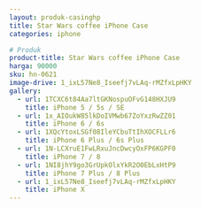 ```yaml
---
layout: produk-casinghp
title: Star Wars coffee iPhone Case
categories: iphone

# Produk
product-title: Star Wars coffee iPhone Case
harga: 90000
sku: hn-0621
image-drive: 1_ixL57Ne8_Iseefj7vLAq-rMZfxLpHKY
gallery:
  - url: 1TCXC6t84Aa7ltGKNospuOFvG148HXJU9
    title: iPhone 5 / 5s / SE
  - url: 1x_AIOukW85lkDoIVMwb67ZoYxzRwZZ01
    title: iPhone 6 / 6s
  - url: 1XQcYtoxLSGf08IleYCbuTtIhXOCFLLr6
    title: iPhone 6 Plus / 6s Plus
  - url: 1N-LCXruE1FwLRxuJncDwcyOxFP6KGPF0
    title: iPhone 7 / 8
  - url: 1NI8jhY9go3GrUpkOlxYkR2O0EbLxHtP9
    title: iPhone 7 Plus / 8 Plus
  - url: 1_ixL57Ne8_Iseefj7vLAq-rMZfxLpHKY
    title: iPhone X
---
```

